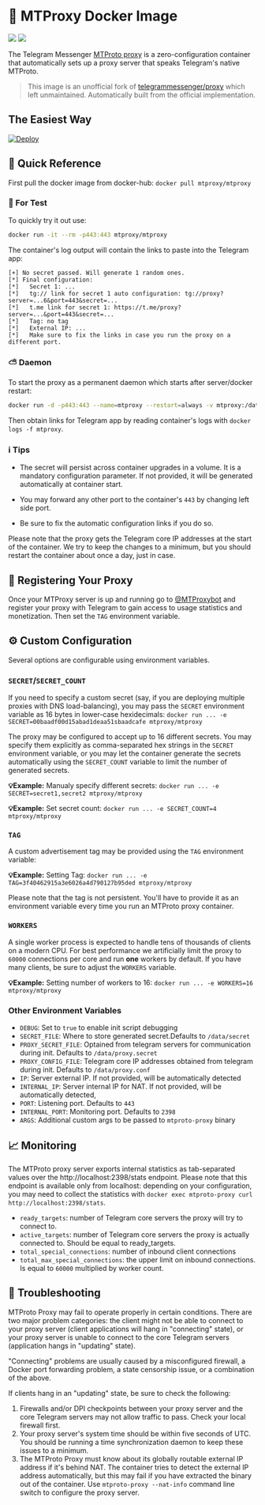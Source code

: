 # 🚢 MTProxy Docker Image

[![](https://img.shields.io/docker/pulls/mtproxy/mtproxy.svg?style=flat-square)](https://hub.docker.com/r/mtproxy/mtproxy)
[![](https://img.shields.io/microbadger/image-size/mtproxy%2Fmtproxy.svg?style=flat-square)](https://microbadger.com/images/mtproxy/mtproxy)

The Telegram Messenger [MTProto proxy](https://github.com/TelegramMessenger/MTProxy) is a zero-configuration container that automatically sets up a proxy server that speaks Telegram's native MTProto.

> This image is an unofficial fork of [telegrammessenger/proxy](https://hub.docker.com/r/telegrammessenger/proxy) which left unmaintained. Automatically built from the official implementation.

## The Easiest Way

[![Deploy](https://www.herokucdn.com/deploy/button.svg)](https://dashboard.heroku.com/new?template=https://github.com/dnsxxx18/MTProxy-1)

##  🚀 Quick Reference

First pull the docker image from docker-hub: `docker pull mtproxy/mtproxy`

### 🧪 For Test

To quickly try it out use:

```bash
docker run -it --rm -p443:443 mtproxy/mtproxy
```

The container's log output will contain the links to paste into the Telegram app:

```
[+] No secret passed. Will generate 1 random ones.
[*] Final configuration:
[*]   Secret 1: ...
[*]   tg:// link for secret 1 auto configuration: tg://proxy?server=...6&port=443&secret=...
[*]   t.me link for secret 1: https://t.me/proxy?server=...&port=443&secret=...
[*]   Tag: no tag
[*]   External IP: ...
[*]   Make sure to fix the links in case you run the proxy on a different port.
```

### ⛅ Daemon

To start the proxy as a permanent daemon which starts after server/docker restart:

```bash
docker run -d -p443:443 --name=mtproxy --restart=always -v mtproxy:/data mtproxy/mtproxy
````

Then obtain links for Telegram app by reading container's logs with `docker logs -f mtproxy`.

### ℹ️ Tips

- The secret will persist across container upgrades in a volume. It is a mandatory configuration parameter. If not provided, it will be generated automatically at container start.

- You may forward any other port to the container's `443` by changing left side port.

- Be sure to fix the automatic configuration links if you do so.

Please note that the proxy gets the Telegram core IP addresses at the start of the container. We try to keep the changes to a minimum, but you should restart the container about once a day, just in case.

## 🔖 Registering Your Proxy

Once your MTProxy server is up and running go to [@MTProxybot](https://t.me/mtproxybot) and register your proxy with Telegram to gain access to usage statistics and monetization. Then set the `TAG` environment variable.

## ⚙️ Custom Configuration

Several options are configurable using environment variables.

### `SECRET`/`SECRET_COUNT`

If you need to specify a custom secret (say, if you are deploying multiple proxies with DNS load-balancing), you may pass the `SECRET` environment variable as 16 bytes in lower-case hexidecimals: `docker run ... -e SECRET=00baadf00d15abad1deaa51sbaadcafe mtproxy/mtproxy`

The proxy may be configured to accept up to 16 different secrets. You may specify them explicitly as comma-separated hex strings in the `SECRET` environment variable, or you may let the container generate the secrets automatically using the `SECRET_COUNT` variable to limit the number of generated secrets.

**💡Example:** Manualy specify different secrets: `docker run ... -e SECRET=secret1,secret2 mtproxy/mtproxy`

**💡Example:** Set secret count: `docker run ... -e SECRET_COUNT=4 mtproxy/mtproxy`

### `TAG`

A custom advertisement tag may be provided using the `TAG` environment variable:

**💡Example:** Setting Tag: `docker run ... -e TAG=3f40462915a3e6026a4d790127b95ded mtproxy/mtproxy`

Please note that the tag is not persistent. You'll have to provide it as an environment variable every time you run an MTProto proxy container.

### `WORKERS`

A single worker process is expected to handle tens of thousands of clients on a modern CPU. For best performance we artificially limit the proxy to `60000` connections per core and run **one** workers by default. If you have many clients, be sure to adjust the `WORKERS` variable.

**💡Example:** Setting number of workers to 16: `docker run ... -e WORKERS=16 mtproxy/mtproxy`

### Other Environment Variables

- `DEBUG`: Set to `true` to enable init script debugging
- `SECRET_FILE`: Where to store generated secret.Defaults to `/data/secret`
- `PROXY_SECRET_FILE`: Optained from telegram servers for communication during init. Defaults to `/data/proxy.secret`
- `PROXY_CONFIG_FILE`: Telegram core IP addresses obtained from telegram during init. Defaults to `/data/proxy.conf`
- `IP`: Server external IP. If not provided, will be automatically detected
- `INTERNAL_IP`: Server internal IP for NAT. If not provided, will be automatically detected,
- `PORT`: Listening port. Defaults to `443`
- `INTERNAL_PORT`: Monitoring port. Defaults to `2398`
- `ARGS`: Additional custom args to be passed to `mtproto-proxy` binary

## 📈 Monitoring

The MTProto proxy server exports internal statistics as tab-separated values over the http://localhost:2398/stats endpoint. Please note that this endpoint is available only from localhost: depending on your configuration, you may need to collect the statistics with `docker exec mtproto-proxy curl http://localhost:2398/stats`.

- `ready_targets`: number of Telegram core servers the proxy will try to connect to.
- `active_targets`: number of Telegram core servers the proxy is actually connected to. Should be equal to ready_targets.
- `total_special_connections`: number of inbound client connections
- `total_max_special_connections`: the upper limit on inbound connections. Is equal to `60000` multiplied by worker count.

## 🔧 Troubleshooting

MTProto Proxy may fail to operate properly in certain conditions. There are two major problem categories: the client might not be able to connect to your proxy server (client applications will hang in "connecting" state), or your proxy server is unable to connect to the core Telegram servers (application hangs in "updating" state).

"Connecting" problems are usually caused by a misconfigured firewall, a Docker port forwarding problem, a state censorship issue, or a combination of the above.

If clients hang in an "updating" state, be sure to check the following:

1. Firewalls and/or DPI checkpoints between your proxy server and the core Telegram servers may not allow traffic to pass. Check your local firewall first.
2. Your proxy server's system time should be within five seconds of UTC. You should be running a time synchronization daemon to keep these issues to a minimum.
3. The MTProto Proxy must know about its globally routable external IP address if it's behind NAT. The container tries to detect the external IP address automatically, but this may fail if you have extracted the binary out of the container. Use `mtproto-proxy --nat-info` command line switch to configure the proxy server.
